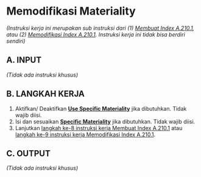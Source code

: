 # Memodifikasi Materiality

*(Instruksi kerja ini merupakan sub instruksi dari (1) [Membuat Index A.210.1](./membuat.md), atau (2) [Memodifikasi Index A.210.1](./memodifikasi.md). Instruksi kerja ini tidak bisa berdiri sendiri)*

## A. INPUT

*(Tidak ada instruksi khusus)*

## B. LANGKAH KERJA

1. Aktifkan/ Deaktifkan **[Use Specific Materiality](./penjelasan.md#field-use-specific-materiality)** jika dibutuhkan. Tidak wajib diisi.
2. Isi dan sesuaikan **[Specific Materiality](./penjelasan.md#field-specific-materiality)** jika dibutuhkan. Tidak wajib diisi.
3. Lanjutkan [langkah ke-8 instruksi kerja Membuat Index A.210.1](./membuat.md#l8) atau [langkah ke-9 instruksi kerja Memodifikasi Index A.210.1](./memodifikasi.md#l9).

## C. OUTPUT

*(Tidak ada instruksi khusus)*
